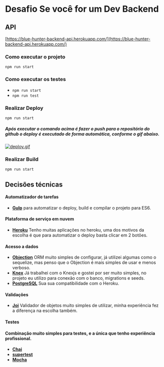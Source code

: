 # Desafio Se você for um Dev Backend

## API
[https://blue-hunter-backend-api.herokuapp.com/](https://blue-hunter-backend-api.herokuapp.com/)

### Como executar o projeto
```npm run start```

### Como executar os testes
* ```npm run start```
* ```npm run test```

### Realizar Deploy
```npm run start```
##### Após executar o comando acima é fazer o push para o repositório do github o deploy é executado de forma automática, conforme o gif abaixo.
[![deploy.gif](https://s33.postimg.org/qtc509tzz/deploy.gif)](https://postimg.org/image/oc0dt0a3f/)

### Realizar Build
```npm run start```

## Decisões técnicas

#### <b>Automatizador de tarefas </b>
* <b>[Gulp](https://github.com/gulpjs/gulp)</b> para automatizar o deploy, build e compilar o projeto para ES6.

#### <b>Plataforma de serviço em nuvem </b>
* <b>[Heroku](https://github.com/heroku)</b> Tenho muitas aplicações no heroku, uma dos motivos da escolha é que para automatizar o deploy basta clicar em 2 botões. 

#### <b>Acesso a dados</b> 
* <b>[Objection](https://github.com/Vincit/objection.js/)</b> ORM muito simples de configurar, já utilizei algumas como o sequelize, mas penso que o Objection é mais simples de usar e menos verboso.
* <b>[Knex](https://github.com/tgriesser/knex)</b> Já trabalhei com o Knexjs e gostei por ser muito simples, no projeto eu utilizo para conexão com o banco, migrations e seeds.
* <b>[PostgreSQL](https://github.com/postgres/postgres)</b> Sua sua compatibilidade com o Heroku.

#### <b>Validações</b> 
* <b>[Joi](https://github.com/hapijs/joi)</b> Validador de objetos muito simples de utilizar, minha experiência fez a diferença na escolha também.

#### <b>Testes</b> 
#### Combinação muito simples para testes, e a única que tenho experiência profissional.  
* <b>[Chai](https://github.com/chaijs/chai)</b>
* <b>[supertest](https://github.com/visionmedia/supertest)</b>
* <b>[Mocha](https://github.com/mochajs/mocha)</b>
